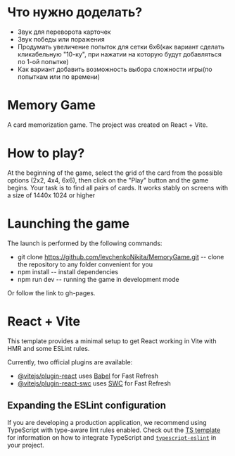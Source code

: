 # Что нужно доделать?

- Звук для переворота карточек
- Звук победы или поражения
- Продумать увеличение попыток для сетки 6х6(как вариант сделать кликабельную "10-ку", при нажатии на которую будут добавляться по 1-ой попытке)
- Как вариант добавить возможность выбора сложности игры(по попыткам или по времени)

# Memory Game

A card memorization game. The project was created on React + Vite.

# How to play?

At the beginning of the game, select the grid of the card from the possible options (2x2, 4x4, 6x6), then click on the "Play" button and the game begins. Your task is to find all pairs of cards. 
It works stably on screens with a size of 1440x 1024 or higher

# Launching the game

The launch is performed by the following commands:
- git clone https://github.com/levchenkoNikita/MemoryGame.git -- clone the repository to any folder convenient for you
- npm install -- install dependencies
- npm run dev -- running the game in development mode

Or follow the link to gh-pages.

# React + Vite

This template provides a minimal setup to get React working in Vite with HMR and some ESLint rules.

Currently, two official plugins are available:

- [@vitejs/plugin-react](https://github.com/vitejs/vite-plugin-react/blob/main/packages/plugin-react) uses [Babel](https://babeljs.io/) for Fast Refresh
- [@vitejs/plugin-react-swc](https://github.com/vitejs/vite-plugin-react/blob/main/packages/plugin-react-swc) uses [SWC](https://swc.rs/) for Fast Refresh

## Expanding the ESLint configuration

If you are developing a production application, we recommend using TypeScript with type-aware lint rules enabled. Check out the [TS template](https://github.com/vitejs/vite/tree/main/packages/create-vite/template-react-ts) for information on how to integrate TypeScript and [`typescript-eslint`](https://typescript-eslint.io) in your project.
